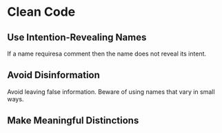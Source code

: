 # Clean Code

## Use Intention-Revealing Names
If a name requiresa comment then the name does not reveal its intent.

## Avoid Disinformation
Avoid leaving false information. Beware of using names that vary in small ways.

## Make Meaningful Distinctions